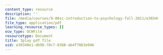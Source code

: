 ```yaml
---
content_type: resource
description: ''
file: /media/courses/9-00sc-introduction-to-psychology-fall-2011/e30348e1db9878c78368ab4f78b3e946_lanmHS0JwYI.pdf
file_type: application/pdf
learning_resource_types: []
ocw_type: OCWFile
resourcetype: Document
title: 3play pdf file
uid: e30348e1-db98-78c7-8368-ab4f78b3e946
---
```

